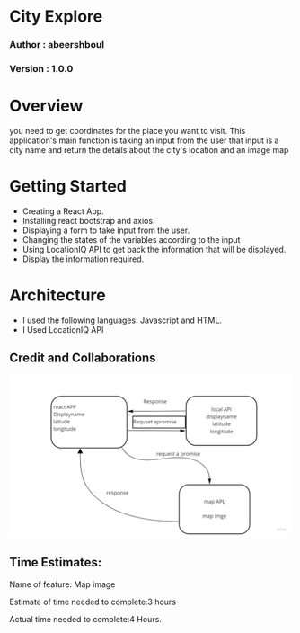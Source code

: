 # City Explore

### Author : abeershboul

### Version : 1.0.0

# Overview

you need to get coordinates for the place you want to visit. This application's main function is taking an input from the user that input is a city name and return the details about the city's location and an image map

# Getting Started

* Creating a React App.
* Installing react bootstrap and axios.
* Displaying a form to take input from the user.
* Changing the states of the variables according to the input
* Using LocationIQ API to get back the information that will be displayed.
* Display the information required.

# Architecture

* I used the following languages: Javascript and HTML.
* I Used LocationIQ API

## Credit and Collaborations

![colloboration](/My%20First%20Board%20(1).jpg)

## Time Estimates:

Name of feature: Map image 

Estimate of time needed to complete:3 hours

Actual time needed to complete:4 Hours.


